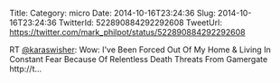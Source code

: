 Title: 
Category: micro
Date: 2014-10-16T23:24:36
Slug: 2014-10-16T23:24:36
TwitterId: 522890884292292608
TweetUrl: https://twitter.com/mark_philpot/status/522890884292292608

RT [@karaswisher](https://twitter.com/karaswisher): Wow: I've Been Forced Out Of My Home &amp; Living In Constant Fear Because Of Relentless Death Threats From Gamergate http://t…